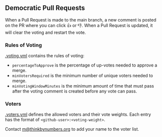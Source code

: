 ## Democratic Pull Requests
When a Pull Request is made to the main branch, a new comment is posted on the PR where you can click :thumbsup: or :thumbsdown:. When a Pull Request is updated, it will clear the voting and restart the vote.

### Rules of Voting
[.voting.yml](.voting.yml) contains the rules of voting:
- `percentageToApprove` is the percentage of up-votes needed to approve a merge.
- `minVotersRequired` is the minimum number of unique voters needed to merge.
- `minVotingWindowMinutes` is the minimum amount of time that must pass after the voting comment is created before any vote can pass.

### Voters
[.voters.yml](.voting.yml) defines the allowed voters and their vote weights. Each entry has the format of `<github-user>:<voting-weight>`.

Contact m@thinkbynumbers.org to add your name to the voter list.
